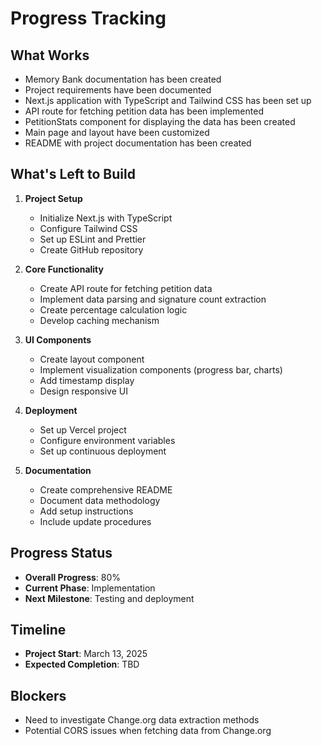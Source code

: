 # Progress Tracking

## What Works

- Memory Bank documentation has been created
- Project requirements have been documented
- Next.js application with TypeScript and Tailwind CSS has been set up
- API route for fetching petition data has been implemented
- PetitionStats component for displaying the data has been created
- Main page and layout have been customized
- README with project documentation has been created

## What's Left to Build

1. **Project Setup**

   - Initialize Next.js with TypeScript
   - Configure Tailwind CSS
   - Set up ESLint and Prettier
   - Create GitHub repository

2. **Core Functionality**

   - Create API route for fetching petition data
   - Implement data parsing and signature count extraction
   - Create percentage calculation logic
   - Develop caching mechanism

3. **UI Components**

   - Create layout component
   - Implement visualization components (progress bar, charts)
   - Add timestamp display
   - Design responsive UI

4. **Deployment**

   - Set up Vercel project
   - Configure environment variables
   - Set up continuous deployment

5. **Documentation**
   - Create comprehensive README
   - Document data methodology
   - Add setup instructions
   - Include update procedures

## Progress Status

- **Overall Progress**: 80%
- **Current Phase**: Implementation
- **Next Milestone**: Testing and deployment

## Timeline

- **Project Start**: March 13, 2025
- **Expected Completion**: TBD

## Blockers

- Need to investigate Change.org data extraction methods
- Potential CORS issues when fetching data from Change.org

